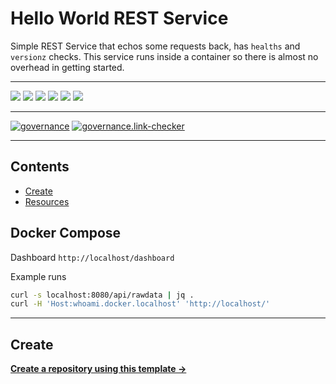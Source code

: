 # Hello World REST Service

Simple REST Service that echos some requests back, has `healths` and `versionz` checks. This service runs inside a container so there is almost no overhead in getting started.

---

![](https://img.shields.io/github/commit-activity/m/cloudkats/hello-world-rest)
![](https://img.shields.io/github/last-commit/cloudkats/hello-world-rest)
[![](https://img.shields.io/github/license/ivankatliarchuk/.github)](https://github.com/ivankatliarchuk/.github/LICENCE)
[![](https://img.shields.io/github/languages/code-size/cloudkats/hello-world-rest)](https://github.com/cloudkats/hello-world-rest)
[![](https://img.shields.io/github/repo-size/cloudkats/hello-world-rest)](https://github.com/cloudkats/hello-world-rest)
![](https://img.shields.io/github/languages/top/cloudkats/hello-world-rest?color=green&logo=markdown&logoColor=blue)

---

[![governance][governance-badge]][governance-action]
[![governance.link-checker][governance.link-checker.badge]][governance.link-checker.status]

---

<!-- START doctoc generated TOC please keep comment here to allow auto update -->
<!-- DON'T EDIT THIS SECTION, INSTEAD RE-RUN doctoc TO UPDATE -->
## Contents

- [Create](#create)
- [Resources](#resources)

<!-- END doctoc generated TOC please keep comment here to allow auto update -->

## Docker Compose

Dashboard `http://localhost/dashboard`

Example runs

```sh
curl -s localhost:8080/api/rawdata | jq .
curl -H 'Host:whoami.docker.localhost' 'http://localhost/'
```

---

## Create

[**Create a repository using this template →**][template.generate]

<!-- resources -->
[template.generate]: https://github.com/cloudkats/hello-world-rest/generate
[code-style.badge]: https://img.shields.io/badge/code_style-prettier-ff69b4.svg?style=flat-square

[governance-badge]: https://github.com/cloudkats/hello-world-rest/actions/workflows/governance.bot.yml/badge.svg
[governance-action]: https://github.com/cloudkats/hello-world-rest/actions/workflows/governance.bot.yml

[governance.link-checker.badge]: https://github.com/cloudkats/hello-world-rest/actions/workflows/governance.links-checker.yml/badge.svg
[governance.link-checker.status]: https://github.com/cloudkats/hello-world-rest/actions/workflows/governance.links-checker.yml
